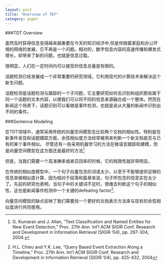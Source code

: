 ```yaml
---
layout: post
title: "Overview of TDT"
category: paper
---
```


###TDT Overview

虽然及时获得信息变得越来越重要在今天的知识经济中,但是伴随着家庭和办公环境的网络的发展，它不再是一个问题。相对的，数字信息内容的高速传播和爆发式增长，却带来了新的问题，也就是信息过载。

很明显，人们在一定时间内可以接受的信息总量是有限的。

话题检测已经发展成一个非常重要的研究领域，它利用现代的计算技术来解决这个新生问题。

话题检测是话题检测与跟踪的一个子问题，它主要研究如何去识别和组织那些属于同一个话题的文本内容，以便我们可以将不同的信息来源融合成一个整体。然而在新闻这个场景下，话题识别可以看做是事件检测，也就是说从大量的新闻中识别出不同的事件。

###Sentence Modeling

在TDT领域中，通常采用传统的向量空间模型去比较两个文档的相似性。特别是在新事件发现和话题跟踪方面，余弦相似度方法经常被用来判断一个新文档是否与已有的某个事件相似。
尽管还有一些采用机器学习的方法在做语言跟踪和建模，但是向量空间模型在这方面还是最好的方法[^1].

[^1]:G. Kumaran and J. Allan, “Text Classification and Named Entities for New Event Detection,” Proc. 27th Ann. Int’l ACM SIGIR Conf. Research and Development in Information Retrieval (SIGIR ’04), pp. 297-304, 2004.

但是，当我们需要一个高准确率或者召回率的时候，它的局限性就非常明显。

在传统的相似度模型中，一个句子向量包含的词语太少，以至于不能够提供足够的信息来做相似度计算，因为相对于段落和篇章来说，句子所包含的信息实在太少了。先前的研究也表明，当句子中的关键词不足时，很难去判断这个句子的相似性，这也是新闻事件检测中一个关键的defeating factor[^2].

[^2]:H.L. Chieu and Y.K. Lee, “Query Based Event Extraction Along a Timeline,” Proc. 27th Ann. Int’l ACM SIGIR Conf. Research and Development in Information Retrieval (SIGIR ’04), pp. 425-432, 2004

向量空间模型的缺点反映了我们需要找一个更好的文档表示方法来与现有的余弦相似度进行共同使用。























